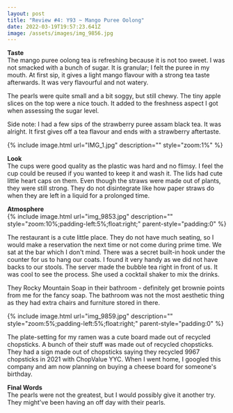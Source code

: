 ```yaml
---
layout: post
title: "Review #4: Y93 ~ Mango Puree Oolong"
date: 2022-03-19T19:57:23.641Z
image: /assets/images/img_9856.jpg
---
```

**Taste**\
The mango puree oolong tea is refreshing because it is not too sweet. I was not smacked with a bunch of sugar. It is granular; I felt the puree in my mouth. At first sip, it gives a light mango flavour with a strong tea taste afterwards. It was very flavourful and not watery.

The pearls were quite small and a bit soggy, but still chewy. The tiny apple slices on the top were a nice touch. It added to the freshness aspect I got when assessing the sugar level.

Side note: I had a few sips of the strawberry puree assam black tea. It was alright. It  first gives off a tea flavour and ends with a strawberry aftertaste.

{% include image.html url="IMG_1.jpg" description="" style="zoom:1%" %}

**Look**\
The cups were good quality as the plastic was hard and no flimsy. I feel the cup could be reused if you wanted to keep it and wash it. The lids had cute little heart caps on them. Even though the straws were made out of plants, they were still strong. They do not disintegrate like how paper straws do when they are left in a liquid for a prolonged time.

**Atmosphere**\
{% include image.html url="img_9853.jpg"  description="" style="zoom:10%;padding-left:5%;float:right;" parent-style="padding:0" %}

The restaurant is a cute little place. They do not have much seating, so I would make a reservation the next time or not come during prime time. We sat at the bar which I don't mind. There was a secret built-in hook under the counter for us to hang our coats. I found it very handy as we did not have backs to our stools. The server made the bubble tea right in front of us. It was cool to see the process. She used a cocktail shaker to mix the drinks.

They Rocky Mountain Soap in their bathroom - definitely get brownie points from me for the fancy soap. The bathroom was not the most aesthetic thing as they had extra chairs and furniture stored in there.

{% include image.html url="img_9859.jpg"  description="" style="zoom:5%;padding-left:5%;float:right;" parent-style="padding:0" %}

The plate-setting for my ramen was a cute board made out of recycled chopsticks. A bunch of their stuff was made out of recycled chopsticks. They had a sign made out of chopsticks saying they recycled 9967 chopsticks in 2021 with ChopValue YYC. When I went home, I googled this company and am now planning on buying a cheese board for someone's birthday.

**Final Words**\
The pearls were not the greatest, but I would possibly give it another try. They might've been having an off day with their pearls.